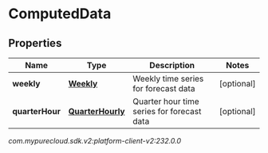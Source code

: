 # ComputedData


## Properties

| Name | Type | Description | Notes |
| ------------ | ------------- | ------------- | ------------- |
| **weekly** | [**Weekly**](Weekly) | Weekly time series for forecast data |  [optional] |
| **quarterHour** | [**QuarterHourly**](QuarterHourly) | Quarter hour time series for forecast data |  [optional] |




_com.mypurecloud.sdk.v2:platform-client-v2:232.0.0_
